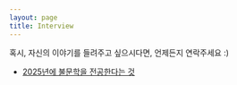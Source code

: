 ```yaml
---
layout: page
title: Interview
--- 
```

혹시, 자신의 이야기를 들려주고 싶으시다면, 언제든지 연락주세요 :) 

- [2025년에 불문학을 전공한다는 것](./_posts/2024-04-02-Being-a-French-Literature-Major.md)
